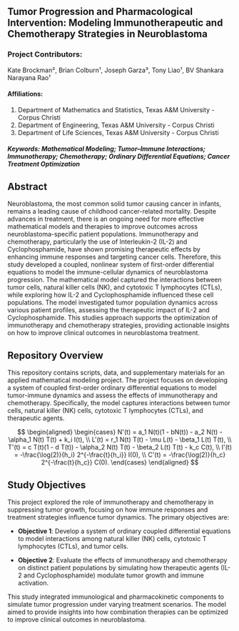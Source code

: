 ## Tumor Progression and Pharmacological Intervention: Modeling Immunotherapeutic and Chemotherapy Strategies in Neuroblastoma

### Project Contributors:  
Kate Brockman², Brian Colburn¹, Joseph Garza³, Tony Liao¹, BV Shankara Narayana Rao¹

#### Affiliations:
1. Department of Mathematics and Statistics, Texas A&M University - Corpus Christi  
3. Department of Engineering, Texas A&M University - Corpus Christi
2. Department of Life Sciences, Texas A&M University - Corpus Christi

##### **Keywords**: Mathematical Modeling; Tumor–Immune Interactions; Immunotherapy; Chemotherapy; Ordinary Differential Equations; Cancer Treatment Optimization

## Abstract
Neuroblastoma, the most common solid tumor causing cancer in infants, remains a leading cause of childhood cancer-related mortality. Despite advances in treatment, there is an ongoing need for more effective mathematical models and therapies to improve outcomes across neuroblastoma-specific patient populations. Immunotherapy and chemotherapy, particularly the use of Interleukin-2 (IL-2) and Cyclophosphamide, have shown promising therapeutic effects by enhancing immune responses and targeting cancer cells. Therefore, this study developed a coupled, nonlinear system of first-order differential equations to model the immune-cellular dynamics of neuroblastoma progression. The mathematical model captured the interactions between tumor cells, natural killer cells (NK), and cytotoxic T lymphocytes (CTLs), while exploring how IL-2 and Cyclophosphamide influenced these cell populations. The model investigated tumor population dynamics across various patient profiles, assessing the therapeutic impact of IL-2 and Cyclophosphamide. This studies approach supports the optimization of immunotherapy and chemotherapy strategies, providing actionable insights on how to improve clinical outcomes in neuroblastoma treatment.


## Repository Overview
This repository contains scripts, data, and supplementary materials for an applied mathematical modeling project. The project focuses on developing a system of coupled first-order ordinary differential equations to model tumor-immune dynamics and assess the effects of immunotherapy and chemotherapy. Specifically, the model captures interactions between tumor cells, natural killer (NK) cells, cytotoxic T lymphocytes (CTLs), and therapeutic agents.

$$
\begin{aligned}
\begin{cases}
N'(t) = a_1 N(t)(1 - bN(t)) - a_2 N(t) - \alpha_1 N(t) T(t) + k_i I(t), \\
L'(t) = r_1 N(t) T(t) - \mu L(t) - \beta_1 L(t) T(t), \\
T'(t) = c T(t)(1 - d T(t)) - \alpha_2 N(t) T(t) - \beta_2 L(t) T(t) - k_c C(t), \\
I'(t) = -\frac{\log(2)}{h_i} 2^{-\frac{t}{h_i}} I(0), \\
C'(t) = -\frac{\log(2)}{h_c} 2^{-\frac{t}{h_c}} C(0).
\end{cases}
\end{aligned}
$$

## Study Objectives

This project explored the role of immunotherapy and chemotherapy in suppressing tumor growth, focusing on how immune responses and treatment strategies influence tumor dynamics. The primary objectives are:

- **Objective 1**: Develop a system of ordinary coupled differential equations to model interactions among natural killer (NK) cells, cytotoxic T lymphocytes (CTLs), and tumor cells.

- **Objective 2**: Evaluate the effects of immunotherapy and chemotherapy on distinct patient populations by simulating how therapeutic agents (IL-2 and Cyclophosphamide) modulate tumor growth and immune activation.

This study integrated immunological and pharmacokinetic components to simulate tumor progression under varying treatment scenarios. The model aimed to provide insights into how combination therapies can be optimized to improve clinical outcomes in neuroblastoma.
